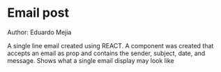 # Email post

Author: Eduardo Mejia

A single line email created using REACT. A component was created that accepts an email as prop and contains the sender, subject, date, and message. Shows what a single email display may look like
